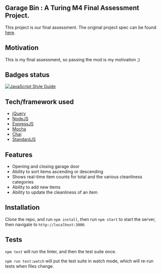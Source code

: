 ## Garage Bin : A Turing M4 Final Assessment Project.
This project is our final assessment. The original project spec can be found [here](https://gist.github.com/robbiejaeger/44d65ddb36419b7825708524e9b43df2).

## Motivation
This is my final assessment, so passing the mod is my motivation ;)

## Badges status

[![JavaScript Style Guide](https://img.shields.io/badge/code_style-standard-brightgreen.svg)](https://standardjs.com)

## Tech/framework used
- [jQuery](https://jquery.com/)
- [NodeJS](https://nodejs.org/en/)
- [ExpressJS](https://expressjs.com/)
- [Mocha](https://mochajs.org/)
- [Chai](http://chaijs.com/)
- [StandardJS](https://standardjs.com)

## Features
- Opening and closing garage door
- Ability to sort items ascending or descending
- Shows real-time item counts for total and the various cleanliness categories
- Ability to add new items
- Ability to update the cleanliness of an item

## Installation
Clone the repo, and run `npm install`, then run `npm start` to start the server, then navigate to `http://localhost:3000`.

## Tests
`npm test` will run the linter, and then the test suite once.

`npm run test:watch` will put the test suite in watch mode, which will re-run tests when files change.
